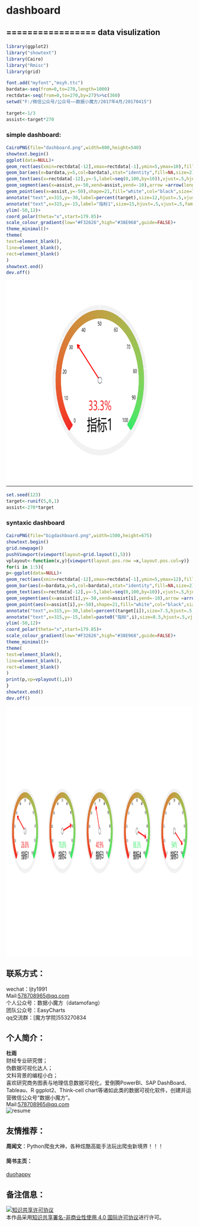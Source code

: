 # dashboard
=================
data visulization 
----------------

```r
library(ggplot2)
library("showtext")
library(Cairo)
library("Rmisc")
library(grid)
```

```r
font.add("myfont","msyh.ttc")
bardata<-seq(from=0,to=270,length=1000)
rectdata<-seq(from=0,to=270,by=27)%>%c(360)
setwd("F:/微信公众号/公众号——数据小魔方/2017年4月/20170415")
```

```r
target<-1/3
assist<-target*270
```

### simple dashboard:<br>

```r
CairoPNG(file="dashboard.png",width=800,height=540)
showtext.begin()
ggplot(data=NULL)+
geom_rect(aes(xmin=rectdata[-12],xmax=rectdata[-1],ymin=5,ymax=10),fill="#F2F2F2",col="white")+
geom_bar(aes(x=bardata,y=5,col=bardata),stat="identity",fill=NA,size=2)+
geom_text(aes(x=rectdata[-12],y=-5,label=seq(0,100,by=10)),vjust=.5,hjust=.5,size=5,family="myfont",col="#0F1110")+
geom_segment(aes(x=assist,y=-50,xend=assist,yend=-10),arrow =arrow(length=unit(0.4,"cm")),size=1.2,col="red")+
geom_point(aes(x=assist,y=-50),shape=21,fill="white",col="black",size=7)+
annotate("text",x=315,y=-30,label=percent(target),size=12,hjust=.5,vjust=.5,family="myfont",col=ifelse(target<.5,"#F32626","#38E968"),fontface="plain")+ 
annotate("text",x=315,y=-15,label="指标1",size=15,hjust=.5,vjust=.5,family="myfont")+ 
ylim(-50,12)+
coord_polar(theta="x",start=179.85)+
scale_colour_gradient(low="#F32626",high="#38E968",guide=FALSE)+
theme_minimal()+
theme(
text=element_blank(),
line=element_blank(),
rect=element_blank()
)
showtext.end()
dev.off()
```

<div  align="center">    
<img src="https://github.com/ljtyduyu/dashboard/blob/master/Image/dashboard.png" width = "800" height = "540" alt="dashboard" align=center />
</div>

------------------------------------------------------------------------------

```r
set.seed(123)
target<-runif(5,0,1)
assist<-270*target
```

### syntaxic dashboard <br>
```r
CairoPNG(file="bigdashboard.png",width=1500,height=675)
showtext.begin()
grid.newpage()
pushViewport(viewport(layout=grid.layout(1,5)))
vplayout<-function(x,y){viewport(layout.pos.row =x,layout.pos.col=y)}
for(i in 1:5){
p<-ggplot(data=NULL)+
geom_rect(aes(xmin=rectdata[-12],xmax=rectdata[-1],ymin=5,ymax=12),fill="#F2F2F2",col="white")+
geom_bar(aes(x=bardata,y=5,col=bardata),stat="identity",fill=NA,size=2)+
geom_text(aes(x=rectdata[-12],y=-5,label=seq(0,100,by=10)),vjust=.5,hjust=.5,size=3.5,family="myfont",col="#0F1110")+
geom_segment(aes(x=assist[i],y=-50,xend=assist[i],yend=-10),arrow =arrow(length=unit(0.4,"cm")),size=1.2,col="red")+
geom_point(aes(x=assist[i],y=-50),shape=21,fill="white",col="black",size=7)+
annotate("text",x=315,y=-30,label=percent(target[i]),size=7.5,hjust=.5,vjust=.5,family="myfont",col=ifelse(target[i]<.5,"#F32626","#38E968"),fontface="plain")+ 
annotate("text",x=315,y=-15,label=paste0("指标",i),size=8.5,hjust=.5,vjust=.5,family="myfont")+ 
ylim(-50,12)+
coord_polar(theta="x",start=179.85)+
scale_colour_gradient(low="#F32626",high="#38E968",guide=FALSE)+
theme_minimal()+
theme(
text=element_blank(),
line=element_blank(),
rect=element_blank()
)
print(p,vp=vplayout(1,i))
}
showtext.end()
dev.off()
```

<div  align="center">    
<img src="https://github.com/ljtyduyu/dashboard/blob/master/Image/bigdashboard.png" width = "1500" height = "675" alt="bigdashboard" align=center />
</div>



联系方式：
----------------------------------------------------
wechat：ljty1991  <br>
Mail:578708965@qq.com <br>
个人公众号：数据小魔方（datamofang） <br>
团队公众号：EasyCharts <br>
qq交流群：[魔方学院]553270834

个人简介：
-------------------------------------------------
**杜雨** <br>
财经专业研究僧； <br>
伪数据可视化达人； <br>
文科背景的编程小白； <br>
喜欢研究商务图表与地理信息数据可视化，爱倒腾PowerBI、SAP DashBoard、Tableau、R ggplot2、Think-cell chart等诸如此类的数据可视化软件，创建并运营微信公众号“数据小魔方”。 <br>
Mail:578708965@qq.com <br>
![resume](https://github.com/ljtyduyu/FontMap-of-China/blob/master/Image/resume.png)

友情推荐：
-------------------------------------------
**周闻文**：Python爬虫大神，各种炫酷高能手法玩出爬虫新境界！！！<br>
#### 简书主页：<br>
[duohappy](http://www.jianshu.com/u/5a8f3b911f56)


备注信息：
----------------------------------------------------
<a rel="license" href="http://creativecommons.org/licenses/by-nc/4.0/"><img alt="知识共享许可协议" style="border-width:0" src="https://i.creativecommons.org/l/by-nc/4.0/88x31.png" /></a><br />本作品采用<a rel="license" href="http://creativecommons.org/licenses/by-nc/4.0/">知识共享署名-非商业性使用 4.0 国际许可协议</a>进行许可。

